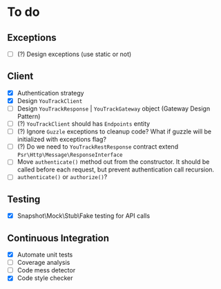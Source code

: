 # To do

## Exceptions

- [ ] (?) Design exceptions (use static or not)

## Client

- [x] Authentication strategy
- [x] Design `YouTrackClient`
- [ ] Design `YouTrackResponse` | `YouTrackGateway` object (Gateway Design Pattern)
- [ ] (?) `YouTrackClient` should has `Endpoints` entity
- [ ] (?) Ignore `Guzzle` exceptions to cleanup code? What if guzzle will be initialized with exceptions flag?
- [ ] (?) Do we need to `YouTrackRestResponse` contract extend `Psr\Http\Message\ResponseInterface`
- [ ] Move `authenticate()` method out from the constructor. It should be called before each request, but prevent authentication call recursion.
- [ ] `authenticate()` or `authorize()`?

## Testing

- [x] Snapshot\Mock\Stub\Fake testing for API calls

## Continuous Integration

- [x] Automate unit tests
- [ ] Coverage analysis
- [ ] Code mess detector
- [x] Code style checker